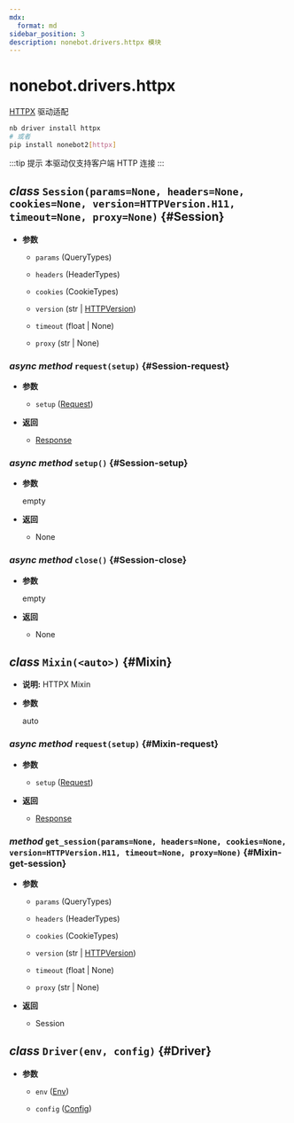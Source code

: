 ```yaml
---
mdx:
  format: md
sidebar_position: 3
description: nonebot.drivers.httpx 模块
---
```


# nonebot.drivers.httpx

[HTTPX](https://www.python-httpx.org/) 驱动适配

```bash
nb driver install httpx
# 或者
pip install nonebot2[httpx]
```

:::tip 提示
本驱动仅支持客户端 HTTP 连接
:::

## _class_ `Session(params=None, headers=None, cookies=None, version=HTTPVersion.H11, timeout=None, proxy=None)` {#Session}

- **参数**

  - `params` (QueryTypes)

  - `headers` (HeaderTypes)

  - `cookies` (CookieTypes)

  - `version` (str | [HTTPVersion](index.md#HTTPVersion))

  - `timeout` (float | None)

  - `proxy` (str | None)

### _async method_ `request(setup)` {#Session-request}

- **参数**

  - `setup` ([Request](index.md#Request))

- **返回**

  - [Response](index.md#Response)

### _async method_ `setup()` {#Session-setup}

- **参数**

  empty

- **返回**

  - None

### _async method_ `close()` {#Session-close}

- **参数**

  empty

- **返回**

  - None

## _class_ `Mixin(<auto>)` {#Mixin}

- **说明:** HTTPX Mixin

- **参数**

  auto

### _async method_ `request(setup)` {#Mixin-request}

- **参数**

  - `setup` ([Request](index.md#Request))

- **返回**

  - [Response](index.md#Response)

### _method_ `get_session(params=None, headers=None, cookies=None, version=HTTPVersion.H11, timeout=None, proxy=None)` {#Mixin-get-session}

- **参数**

  - `params` (QueryTypes)

  - `headers` (HeaderTypes)

  - `cookies` (CookieTypes)

  - `version` (str | [HTTPVersion](index.md#HTTPVersion))

  - `timeout` (float | None)

  - `proxy` (str | None)

- **返回**

  - Session

## _class_ `Driver(env, config)` {#Driver}

- **参数**

  - `env` ([Env](../config.md#Env))

  - `config` ([Config](../config.md#Config))
